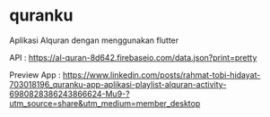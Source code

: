 # quranku

Aplikasi Alquran dengan menggunakan flutter

API : https://al-quran-8d642.firebaseio.com/data.json?print=pretty

Preview App : https://www.linkedin.com/posts/rahmat-tobi-hidayat-703018196_quranku-app-aplikasi-playlist-alquran-activity-6980828386243866624-Mu9-?utm_source=share&utm_medium=member_desktop
